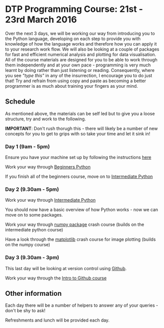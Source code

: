 ---
---

# DTP Programming Course: 21st - 23rd March 2016

Over the next 3 days, we will be working our way from introducing you to the Python language, developing on each step to provide you with knowledge of how the language works and therefore how you can apply it to your research work flow. We will also be looking at a couple of packages for fast and efficient numerical analysis and plotting for data visualisation. All of the course materials are designed for you to be able to work through them independently and at your own pace - programming is very much learnt by doing rather than just listening or reading. Consequently, where you see *"type this"* in any of the insurrection, I encourage you to do just that! Try and refrain from using copy and paste as becoming a better programmer is as much about training your fingers as your mind.

## Schedule

As mentioned above, the materials can be self led but to give you a loose structure, try and work to the following. 

**IMPORTANT**: Don't rush thorugh this - there will likely be a number of new concepts for you to get to grips with so take your time and let it sink in!

### Day 1 (9am - 5pm)

Ensure you have your machine set up by following the instructions [here](../Setup/setup)

Work your way through [Beginners Python](../Beginners_python/README)

If you finish all of the beginners course, move on to [Intermediate Python](../Intermediate_python/README)

### Day 2 (9.30am - 5pm)

Work your way through [Intermediate Python](../Intermediate_python/README)

You should now have a basic overview of how Python works - now we can move on to some packages.

Work your way through [numpy package](../PythonPackages_numpy/README_numpy) crash course (builds on the intermediate python course)

Have a look through the [matplotlib](../PythonPackages_matplotlib/README_matplotlib) crash course for image plotting (builds on the numpy course)

### Day 3 (9.30am - 3pm)

This last day will be looking at version control using [Github](http://github.com/).

Work your way through the [Intro to Github course](../Intro_github/README)

## Other information

Each day there will be a number of helpers to answer any of your queries - don't be shy to ask! 

Refreshments and lunch will be provided each day.

